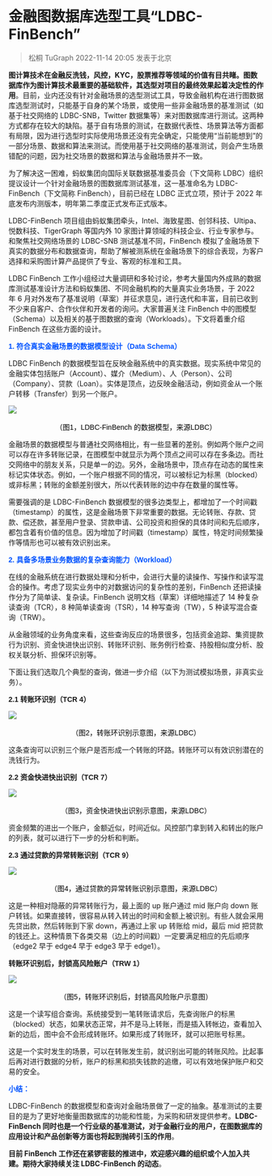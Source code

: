 # 金融图数据库选型工具“LDBC-FinBench”

> 松桐 TuGraph 2022-11-14 20:05 发表于北京

**图计算技术在金融反洗钱，风控，KYC，股票推荐等领域的价值有目共睹。图数据库作为图计算技术最重要的基础软件，其选型对项目的最终效果起着决定性的作用**。目前，业内还没有针对金融场景的选型测试工具，导致金融机构在进行图数据库选型测试时，只能基于自身的某个场景，或使用一些非金融场景的基准测试（如基于社交网络的 LDBC-SNB，Twitter 数据集等）来对图数据库进行测试。这两种方式都存在较大的缺陷。基于自有场景的测试，在数据代表性、场景算法等方面都有局限，因为进行选型时实际使用场景还没有完全确定，只能使用“当前能想到”的一部分场景、数据和算法来测试。而使用基于社交网络的基准测试，则会产生场景错配的问题，因为社交场景的数据和算法与金融场景并不一致。

为了解决这一困难，蚂蚁集团向国际关联数据基准委员会（下文简称 LDBC）组织提议设计一个针对金融场景的图数据库测试基准，这一基准命名为 LDBC-FinBench（下文简称 FinBench），目前已经在 LDBC 正式立项，预计于 2022 年底发布内测版本，明年第二季度正式发布正式版本。

LDBC-FinBench 项目组由蚂蚁集团牵头，Intel、海致星图、创邻科技、Ultipa、悦数科技、TigerGraph 等国内外 10 家图计算领域的科技企业、行业专家参与。和聚焦社交网络场景的 LDBC-SNB 测试基准不同，FinBench 模拟了金融场景下真实的数据分布和数据查询，帮助了解被测系统在金融场景下的综合表现，为客户选择和采购图计算产品提供了专业、客观的标准和工具。

LDBC FinBench 工作小组经过大量调研和多轮讨论，参考大量国内外成熟的数据库测试基准设计方法和蚂蚁集团、不同金融机构的大量真实业务场景，于 2022 年 6 月对外发布了基准说明（草案）并征求意见，进行迭代和丰富，目前已收到不少来自客户、合作伙伴和开发者的询问。大家普遍关注 FinBench 中的图模型（Schema）以及相关的基于图数据的查询（Workloads）。下文将着重介绍 FinBench 在这些方面的设计。

<span style="color: rgb(0, 82, 255); visibility: visible;"><strong style="visibility: visible;"><span style="color: rgb(0, 82, 255); font-family: 微软雅黑, sans-serif; font-size: 10.5pt; text-align: justify; visibility: visible;">1. 符合真实金融场景的数据模型设计（Data Schema）</span></strong></span>

LDBC FinBench 的数据模型旨在反映金融系统中的真实数据。现实系统中常见的金融实体包括账户（Account）、媒介（Medium）、人（Person）、公司（Company）、贷款（Loan）。实体是顶点，边反映金融活动，例如资金从一个账户转移（Transfer）到另一个账户。

![](https://mdn.alipayobjects.com/huamei_qcdryc/afts/img/A*77wvQrYccGAAAAAAAAAAAAAADgOBAQ/original)

<p style="margin-right: 0cm; margin-left: 0cm; font-size: 10.5pt; font-family: DengXian; color: rgb(0, 0, 0); white-space: normal; text-align: center; margin-top: 16px; visibility: visible;"><span style="font-family: 微软雅黑, sans-serif; font-size: 10.5pt; text-align: justify; visibility: visible;">（图1，LDBC-FinBench 的数据模型，来源LDBC）</span><span style="font-family: 微软雅黑, sans-serif; font-size: 10.5pt; text-align: justify; visibility: visible;"></span></p>

金融场景的数据模型与普通社交网络相比，有一些显著的差别。例如两个账户之间可以存在许多转账记录，在图模型中就显示为两个顶点之间可以存在多条边。而社交网络中的朋友关系，只是单一的边。另外，金融场景中，顶点存在动态的属性来标记实体状态。例如，一个账户根据不同的情况，可以被标记为标黑（blocked）或非标黑；转账的金额差别很大，所以代表转账的边中存在数量的属性等。

需要强调的是 LDBC-FinBench 数据模型的很多边类型上，都增加了一个时间戳（timestamp）的属性，这是金融场景下非常重要的数据。无论转账、存款、贷款、偿还款，甚至用户登录、贷款申请、公司投资和担保的具体时间和先后顺序，都包含着有价值的信息。因为增加了时间戳（timestamp）属性，特定时间频繁操作等情形也可以被有效识别出来。

<span>
    <strong>
        <span style="font-family: 微软雅黑, sans-serif;font-size: 10.5pt;text-align: justify;color: rgb(0, 82, 255)">
        2. 具备多场景业务数据的复杂查询能力（Workload）
        </span>
    </strong>
</span>

在线的金融系统在进行数据处理和分析中，会进行大量的读操作、写操作和读写混合的操作。考虑了现实业务中的对数据访问的复杂性的差别，FinBench 还把读操作分为了简单读、复杂读。FinBench 说明文档（草案）详细地描述了 14 种复杂读查询（TCR），8 种简单读查询（TSR），14 种写查询（TW），5 种读写混合查询（TRW）。

从金融领域的业务角度来看，这些查询反应的场景很多，包括资金追踪、集资提款行为识别、资金快进快出识别、转账环识别、账务例行检查、持股相似度分析、股权关联分析、担保环识别等。

下面让我们选取几个典型的查询，做进一步介绍（以下为测试模拟场景，非真实业务）。

<strong><span style="font-family: 微软雅黑, sans-serif;font-size: 10.5pt;text-align: justify;">2.1 转账环识别（TCR 4）</span></strong>

![](https://mdn.alipayobjects.com/huamei_qcdryc/afts/img/A*-ZPvR6bvJtcAAAAAAAAAAAAADgOBAQ/original)

<p style="margin-right: 0cm;margin-left: 0cm;font-size: 10.5pt;font-family: DengXian;color: rgb(0, 0, 0);white-space: normal;text-align: center;margin-top: 16px;"><span style="font-family: 微软雅黑, sans-serif;font-size: 10.5pt;text-align: justify;">（图2，转账环识别示意图，来源</span><span style="color: rgb(0, 0, 0);font-family: 微软雅黑, sans-serif;font-size: 14px;">LDBC</span><span style="font-family: 微软雅黑, sans-serif;font-size: 10.5pt;text-align: justify;">）</span></p>

这条查询可以识别三个账户是否形成一个转账的环路。转账环可以有效识别潜在的洗钱行为。

<strong><span style="font-family: 微软雅黑, sans-serif;font-size: 10.5pt;text-align: justify;">2.2 资金快进快出识别（TCR 7）</span></strong>

![](https://mdn.alipayobjects.com/huamei_qcdryc/afts/img/A*UHzQSbw0qLMAAAAAAAAAAAAADgOBAQ/original)

<p style="margin-right: 0cm;margin-left: 0cm;font-size: 10.5pt;font-family: DengXian;color: rgb(0, 0, 0);white-space: normal;text-align: center;margin-top: 16px;"><span style="font-family: 微软雅黑, sans-serif;font-size: 10.5pt;text-align: justify;">（图3，资金快进快出识别示意图，来源LDBC</span><span style="font-family: 微软雅黑, sans-serif;font-size: 10.5pt;text-align: justify;">）</span></p>

资金频繁的进出一个账户，金额近似，时间近似。风控部门拿到转入和转出的账户的列表，就可以进行下一步的分析和判断。

<strong><span style="font-family: 微软雅黑, sans-serif;font-size: 10.5pt;text-align: justify;">2.3 通过贷款的异常转账识别（TCR 9）</span></strong>

![](https://mdn.alipayobjects.com/huamei_qcdryc/afts/img/A*ZNsNSqbSfe8AAAAAAAAAAAAADgOBAQ/original)

<p style="margin-right: 0cm;margin-left: 0cm;font-size: 10.5pt;font-family: DengXian;color: rgb(0, 0, 0);white-space: normal;text-align: center;margin-top: 16px;"><span style="font-family: 微软雅黑, sans-serif;font-size: 10.5pt;text-align: justify;">（图4，通过贷款的异常转账识别示意图，来源LDBC</span><span style="font-family: 微软雅黑, sans-serif;font-size: 10.5pt;text-align: justify;">）</span></p>

这是一种相对隐蔽的异常转账行为，最上面的 up 账户通过 mid 账户向 down 账户转钱。如果直接转，很容易从转入转出的时间和金额上被识别。有些人就会采用先贷出款，然后转账到下家 down，再通过上家 up 转账给 mid，最后 mid 把贷款的钱还上。这种情景下各类交易（边上的时间戳）一定要满足相应的先后顺序（edge2 早于 edge4 早于 edge3 早于 edge1）。

<strong><span style="font-family: 微软雅黑, sans-serif;font-size: 10.5pt;text-align: justify;">转账环识别后，封锁高风险账户（TRW 1）</span></strong>

![](https://mdn.alipayobjects.com/huamei_qcdryc/afts/img/A*WPUuRpElPLMAAAAAAAAAAAAADgOBAQ/original)

<p style="margin-right: 0cm;margin-left: 0cm;font-size: 10.5pt;font-family: DengXian;color: rgb(0, 0, 0);white-space: normal;text-align: center;margin-top: 16px;"><span style="font-family: 微软雅黑, sans-serif;font-size: 10.5pt;text-align: justify;">（图5，转账环识别后，封锁高风险账户示意图）</span></p>

这是一个读写组合查询。系统接受到一笔转账请求后，先查询账户的标黑（blocked）状态，如果状态正常，并不是马上转账，而是插入转帐边，查看加入新的边后，图中会不会形成转账环。如果形成了转账环，就可以把账号标黑。

这是一个实时发生的场景，可以在转账发生前，就识别出可能的转账风险。比起事后再对进行数据的分析，账户的标黑和损失钱款的追缴，可以有效地保护账户和交易的安全。

<strong><span style="font-family: 微软雅黑, sans-serif;font-size: 10.5pt;text-align: justify;color: rgb(0, 82, 255);">小结：</span></strong>

LDBC-FinBench 的数据模型和查询对金融场景做了一定的抽象。基准测试的主要目的是为了更好地衡量图数据库的功能和性能，为采购和研发提供参考。**LDBC-FinBench 同时也是一个行业级的基准测试，对于金融行业的用户，在图数据库的应用设计和产品创新等方面也将起到抛砖引玉的作用**。

**目前 FinBench 工作还在紧锣密鼓的推进中，欢迎感兴趣的组织或个人加入共建。期待大家持续关注 LDBC-FinBench 的动态**。
